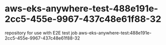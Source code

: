 # aws-eks-anywhere-test-488e191e-2cc5-455e-9967-437c48e61f88-32
repository for use with E2E test job aws-eks-anywhere-test:488e191e-2cc5-455e-9967-437c48e61f88-32
